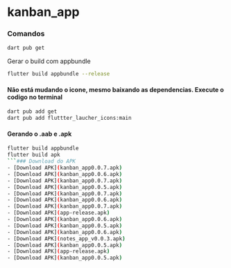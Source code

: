 # kanban_app

### Comandos
```bash
dart pub get
```
Gerar o build com appbundle
```bash
flutter build appbundle --release
```

#### Não está mudando o icone, mesmo baixando as dependencias. Execute o codigo no terminal
```bash
dart pub add get
dart pub add fluttter_laucher_icons:main
```

#### Gerando o .aab e .apk
```bash
flutter build appbundle
flutter build apk
```### Download do APK
- [Download APK](kanban_app0.0.7.apk)
- [Download APK](kanban_app0.0.6.apk)
- [Download APK](kanban_app0.0.7.apk)
- [Download APK](kanban_app0.0.5.apk)
- [Download APK](kanban_app0.0.7.apk)
- [Download APK](kanban_app0.0.6.apk)
- [Download APK](kanban_app0.0.7.apk)
- [Download APK](app-release.apk)
- [Download APK](kanban_app0.0.6.apk)
- [Download APK](kanban_app0.0.5.apk)
- [Download APK](kanban_app0.0.6.apk)
- [Download APK](notes_app_v0.0.3.apk)
- [Download APK](kanban_app0.0.5.apk)
- [Download APK](app-release.apk)
- [Download APK](kanban_app0.0.5.apk)
